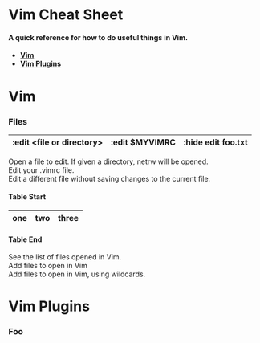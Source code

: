 # Vim Cheat Sheet
#### A quick reference for how to do useful things in Vim.

* **[Vim](#vim)**
* **[Vim Plugins](#vim-plugins)**

# Vim
### Files

| :edit \<file or directory\> | :edit $MYVIMRC | :hide edit foo.txt |
|-----------------------------|----------------|--------------------|

Open a file to edit. If given a directory, netrw will be opened.  
Edit your .vimrc file.  
Edit a different file without saving changes to the current file.  

#### Table Start

| one | two | three |
|-----|-----|-------|

#### Table End

See the list of files opened in Vim.  
Add files to open in Vim  
Add files to open in Vim, using wildcards.  

# Vim Plugins
### Foo

